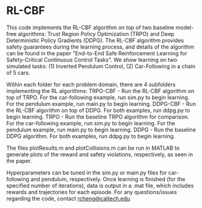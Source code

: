 # RL-CBF
This code implements the RL-CBF algorithm on top of two baseline model-free algorithms: Trust Region Policy Optimization (TRPO) and Deep Deterministic Policy Gradients (DDPG). The RL-CBF algorithm provides safety guarantees during the learning process, and details of the algorithm can be found in the paper "End-to-End Safe Reinforcement Learning for Safety-Critical Continuous Control Tasks". We show learning on two simulated tasks: (1) Inverted Pendulum Control, (2) Car-Following in a chain of 5 cars.

Within each folder for each problem domain, there are 4 subfolders implementing the RL algorithms:
TRPO-CBF - Run the RL-CBF algorithm on top of TRPO. For the car-following example, run sim.py to begin learning. For the pendulum example, run main.py to begin learning. 
DDPG-CBF - Run the RL-CBF algorithm on top of DDPG. For both examples, run ddpg.py to begin learning.
TRPO - Run the baseline TRPO algorithm for comparison. For the car-following example, run sim.py to begin learning. For the pendulum example, run main.py to begin learning. 
DDPG - Run the baseline DDPG algorithm. For both examples, run ddpg.py to begin learning.

The files plotResults.m and plotCollisions.m can be run in MATLAB to generate plots of the reward and safety violations, respectively, as seen in the paper.

Hyperparameters can be tuned in the sim.py or main.py files for car-following and pendulum, respectively. Once learning is finished (for the specified number of iterations), data is output in a .mat file, which includes rewards and trajectories for each episode. For any questions/issues regarding the code, contact rcheng@caltech.edu. 
